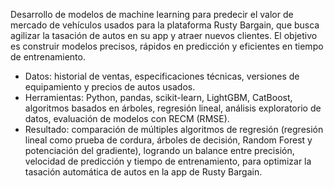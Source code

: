 Desarrollo de modelos de machine learning para predecir el valor de mercado de vehículos usados para la plataforma Rusty Bargain, que busca agilizar la tasación de autos en su app y atraer nuevos clientes. El objetivo es construir modelos precisos, rápidos en predicción y eficientes en tiempo de entrenamiento.

- Datos: historial de ventas, especificaciones técnicas, versiones de equipamiento y precios de autos usados.
- Herramientas: Python, pandas, scikit-learn, LightGBM, CatBoost, algoritmos basados en árboles, regresión lineal, análisis exploratorio de datos, evaluación de modelos con RECM (RMSE).
- Resultado: comparación de múltiples algoritmos de regresión (regresión lineal como prueba de cordura, árboles de decisión, Random Forest y potenciación del gradiente), logrando un balance entre precisión, velocidad de predicción y tiempo de entrenamiento, para optimizar la tasación automática de autos en la app de Rusty Bargain.
